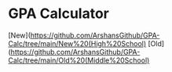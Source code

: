 # GPA Calculator 
[New](https://github.com/ArshansGithub/GPA-Calc/tree/main/New%20(High%20School)
[Old](https://github.com/ArshansGithub/GPA-Calc/tree/main/Old%20(Middle%20School)
